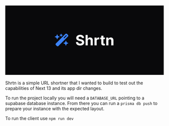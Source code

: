 ![shrt banner](/public/og-image.png)

Shrtn is a simple URL shortner that I wanted to build to test out the capabilities of Next 13 and its app dir changes.

To run the project locally you will need a `DATABASE_URL` pointing to a supabase database instance. From there you can run a `prisma db push` to prepare your instance with the expected layout.

To run the client use `npm run dev`

